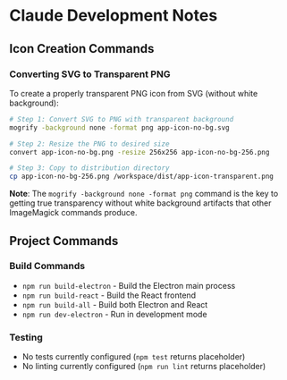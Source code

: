 # Claude Development Notes

## Icon Creation Commands

### Converting SVG to Transparent PNG
To create a properly transparent PNG icon from SVG (without white background):

```bash
# Step 1: Convert SVG to PNG with transparent background
mogrify -background none -format png app-icon-no-bg.svg

# Step 2: Resize the PNG to desired size
convert app-icon-no-bg.png -resize 256x256 app-icon-no-bg-256.png

# Step 3: Copy to distribution directory
cp app-icon-no-bg-256.png /workspace/dist/app-icon-transparent.png
```

**Note**: The `mogrify -background none -format png` command is the key to getting true transparency without white background artifacts that other ImageMagick commands produce.

## Project Commands

### Build Commands
- `npm run build-electron` - Build the Electron main process
- `npm run build-react` - Build the React frontend  
- `npm run build-all` - Build both Electron and React
- `npm run dev-electron` - Run in development mode

### Testing
- No tests currently configured (`npm test` returns placeholder)
- No linting currently configured (`npm run lint` returns placeholder)